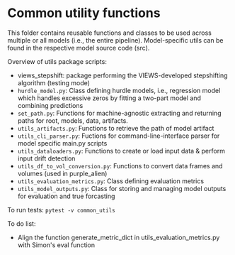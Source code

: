 # Common utility functions

This folder contains reusable functions and classes to be used across multiple or all models (i.e., the entire pipeline). Model-specific utils can be found in the respective model source code (src).

Overview of utils package scripts:
- views_stepshift: package performing the VIEWS-developed stepshifting algorithm (testing mode)
- `hurdle_model.py`: Class defining hurdle models, i.e., regression model which handles excessive zeros by fitting a two-part model and combining predictions
- `set_path.py`: Functions for machine-agnostic extracting and returning paths for root, models, data, artifacts.
- `utils_artifacts.py`: Functions to retrieve the path of model artifact
- `utils_cli_parser.py`: Fuctions for command-line-interface parser for model specific main.py scripts
- `utils_dataloaders.py`: Functions to create or load input data & perform input drift detection
- `utils_df_to_vol_conversion.py`: Functions to convert data frames and volumes (used in purple_alien)
- `utils_evaluation_metrics.py`: Class defining evaluation metrics
- `utils_model_outputs.py`: Class for storing and managing model outputs for evaluation and true forcasting

To run tests: `pytest -v common_utils`

To do list:
- Align the function generate_metric_dict in utils_evaluation_metrics.py with Simon's eval function